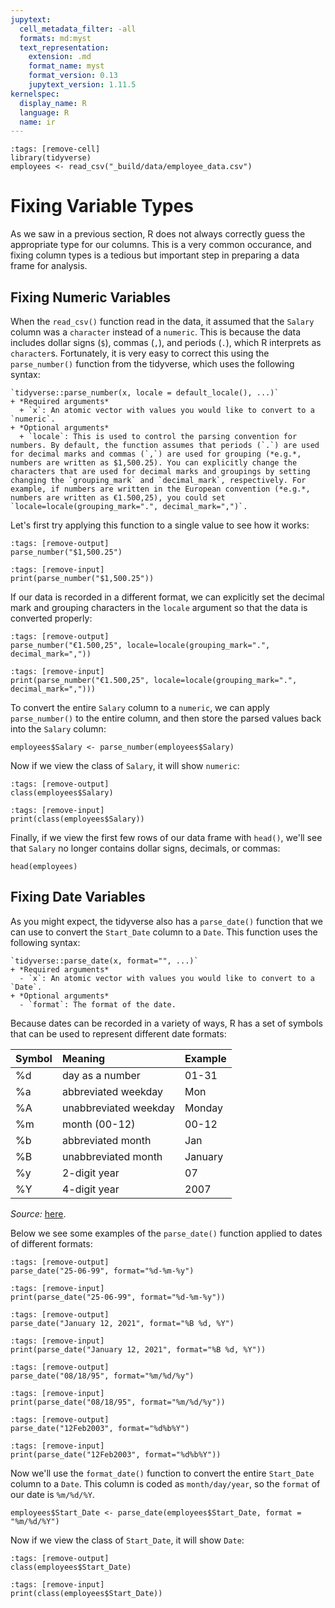 ```yaml
---
jupytext:
  cell_metadata_filter: -all
  formats: md:myst
  text_representation:
    extension: .md
    format_name: myst
    format_version: 0.13
    jupytext_version: 1.11.5
kernelspec:
  display_name: R
  language: R
  name: ir
---
```


```{code-cell}
:tags: [remove-cell]
library(tidyverse)
employees <- read_csv("_build/data/employee_data.csv")
```

# Fixing Variable Types

As we saw in a previous section, R does not always correctly guess the appropriate type for our columns. This is a very common occurance, and fixing column types is a tedious but important step in preparing a data frame for analysis.

## Fixing Numeric Variables

When the `read_csv()` function read in the data, it assumed that the `Salary` column was a `character` instead of a `numeric`. This is because the data includes dollar signs (`$`), commas (`,`), and periods (`.`), which R interprets as `character`s. Fortunately, it is very easy to correct this using the `parse_number()` function from the tidyverse, which uses the following syntax:

```{admonition} Syntax
`tidyverse::parse_number(x, locale = default_locale(), ...)`
+ *Required arguments*
  + `x`: An atomic vector with values you would like to convert to a `numeric`. 
+ *Optional arguments*
  + `locale`: This is used to control the parsing convention for numbers. By default, the function assumes that periods (`.`) are used for decimal marks and commas (`,`) are used for grouping (*e.g.*, numbers are written as $1,500.25). You can explicitly change the characters that are used for decimal marks and groupings by setting changing the `grouping_mark` and `decimal_mark`, respectively. For example, if numbers are written in the European convention (*e.g.*, numbers are written as €1.500,25), you could set `locale=locale(grouping_mark=".", decimal_mark=",")`. 
```

Let's first try applying this function to a single value to see how it works:

```{code-cell}
:tags: [remove-output]
parse_number("$1,500.25")
```

```{code-cell}
:tags: [remove-input]
print(parse_number("$1,500.25"))
```

If our data is recorded in a different format, we can explicitly set the decimal mark and grouping characters in the `locale` argument so that the data is converted properly:

```{code-cell}
:tags: [remove-output]
parse_number("€1.500,25", locale=locale(grouping_mark=".", decimal_mark=","))
```

```{code-cell}
:tags: [remove-input]
print(parse_number("€1.500,25", locale=locale(grouping_mark=".", decimal_mark=",")))
```

To convert the entire `Salary` column to a `numeric`, we can apply `parse_number()` to the entire column, and then store the parsed values back into the `Salary` column:

```{code-cell}
employees$Salary <- parse_number(employees$Salary)
```

Now if we view the class of `Salary`, it will show `numeric`:

```{code-cell}
:tags: [remove-output]
class(employees$Salary)
```

```{code-cell}
:tags: [remove-input]
print(class(employees$Salary))
```

Finally, if we view the first few rows of our data frame with `head()`, we'll see that `Salary` no longer contains dollar signs, decimals, or commas:

```{code-cell}
head(employees)
```

## Fixing Date Variables

As you might expect, the tidyverse also has a `parse_date()` function that we can use to convert the `Start_Date` column to a `Date`. This function uses the following syntax:

```{admonition} Syntax
`tidyverse::parse_date(x, format="", ...)`
+ *Required arguments*
  - `x`: An atomic vector with values you would like to convert to a `Date`. 
+ *Optional arguments*
  - `format`: The format of the date. 
```

Because dates can be recorded in a variety of ways, R has a set of symbols that can be used to represent different date formats:

| Symbol | Meaning | Example |
| :-- | :-- | :-- |
| %d | day as a number | 01-31 |
| %a | abbreviated weekday | Mon |
| %A | unabbreviated weekday | Monday |
| %m | month (00-12) | 00-12 |
| %b | abbreviated month | Jan |
| %B | unabbreviated month | January |
| %y | 2-digit year | 07 |
| %Y | 4-digit year | 2007 |

*Source:* [here](https://www.statmethods.net/input/dates.html). 

Below we see some examples of the `parse_date()` function applied to dates of different formats:

```{code-cell}
:tags: [remove-output]
parse_date("25-06-99", format="%d-%m-%y")
```

```{code-cell}
:tags: [remove-input]
print(parse_date("25-06-99", format="%d-%m-%y"))
```

```{code-cell}
:tags: [remove-output]
parse_date("January 12, 2021", format="%B %d, %Y")
```

```{code-cell}
:tags: [remove-input]
print(parse_date("January 12, 2021", format="%B %d, %Y"))
```

```{code-cell}
:tags: [remove-output]
parse_date("08/18/95", format="%m/%d/%y")
```

```{code-cell}
:tags: [remove-input]
print(parse_date("08/18/95", format="%m/%d/%y"))
```

```{code-cell}
:tags: [remove-output]
parse_date("12Feb2003", format="%d%b%Y")
```

```{code-cell}
:tags: [remove-input]
print(parse_date("12Feb2003", format="%d%b%Y"))
```

Now we'll use the `format_date()` function to convert the entire `Start_Date` column to a `Date`. This column is coded as `month/day/year`, so the `format` of our date is `%m/%d/%Y`. 

```{code-cell}
employees$Start_Date <- parse_date(employees$Start_Date, format = "%m/%d/%Y")
```

Now if we view the class of `Start_Date`, it will show `Date`:

```{code-cell}
:tags: [remove-output]
class(employees$Start_Date)
```

```{code-cell}
:tags: [remove-input]
print(class(employees$Start_Date))
```